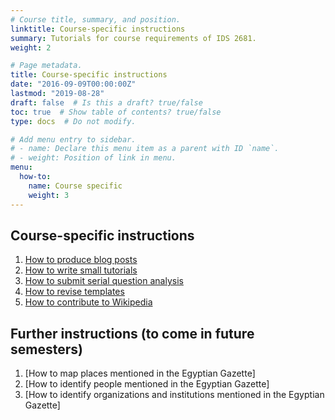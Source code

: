 ```yaml
---
# Course title, summary, and position.
linktitle: Course-specific instructions
summary: Tutorials for course requirements of IDS 2681.
weight: 2

# Page metadata.
title: Course-specific instructions
date: "2016-09-09T00:00:00Z"
lastmod: "2019-08-28"
draft: false  # Is this a draft? true/false
toc: true  # Show table of contents? true/false
type: docs  # Do not modify.

# Add menu entry to sidebar.
# - name: Declare this menu item as a parent with ID `name`.
# - weight: Position of link in menu.
menu:
  how-to:
    name: Course specific
    weight: 3
---
```


## Course-specific instructions

1. [How to produce blog posts](blogging-instructions)
2. [How to write small tutorials](tutorials-instructions)
3. [How to submit serial question analysis](serial-question-instructions)
4. [How to revise templates](data-revision-instructions)
5. [How to contribute to Wikipedia](wikipedia-instructions)

## Further instructions (to come in future semesters)

1. [How to map places mentioned in the Egyptian Gazette]
2. [How to identify people mentioned in the Egyptian Gazette]
3. [How to identify organizations and institutions mentioned in the Egyptian Gazette]